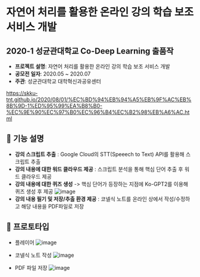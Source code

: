 # 자연어 처리를 활용한 온라인 강의 학습 보조 서비스 개발
## 2020-1 성균관대학교 Co-Deep Learning 출품작

- **프로젝트 설명**: 자연어 처리를 활용한 온라인 강의 학습 보조 서비스 개발
- **공모전 일자**: 2020.05 ~ 2020.07
- **주관**: 성균관대학교 대학혁신과공유센터

https://skku-tnt.github.io/2020/08/01/%EC%BD%94%EB%94%A5%EB%9F%AC%EB%8B%9D-1%ED%95%99%EA%B8%B0-%EC%9E%90%EC%97%B0%EC%96%B4%EC%B2%98%EB%A6%AC.html

## 🔔 기능 설명
- **강의 스크립트 추출** : Google Cloud의 STT(Speeech to Text) API를 활용해 스크립트 추출
- **강의 내용에 대한 워드 클라우드 제공** : 스크립트 분석을 통해 핵심 단어 추출 후 워드 클라우드 제공 
- **강의 내용에 대한 퀴즈 생성** -> 핵심 단어가 등장하는 지점에 Ko-GPT2를 이용해 퀴즈 생성 후 제공
![image](https://user-images.githubusercontent.com/59307414/89879275-a6cec900-dbfd-11ea-9588-af9dc7314ef1.png)
- **강의 내용 필기 및 저장/추출 환경 제공** : 코넬식 노트를 온라인 상에서 작성/수정하고 해당 내용을 PDF파일로 저장


## 🔔 프로토타입
- 플레이어
![image](https://user-images.githubusercontent.com/59307414/89881299-4b520a80-dc00-11ea-8707-cfb4d3e1c735.png)

- 코넬식 노트 작성
![image](https://user-images.githubusercontent.com/59307414/89880075-c1ee0880-dbfe-11ea-9981-a97c316d7ce6.png)

- PDF 파일 저장
![image](https://user-images.githubusercontent.com/59307414/89880405-2a3cea00-dbff-11ea-94ca-885fef0c48f3.png)
